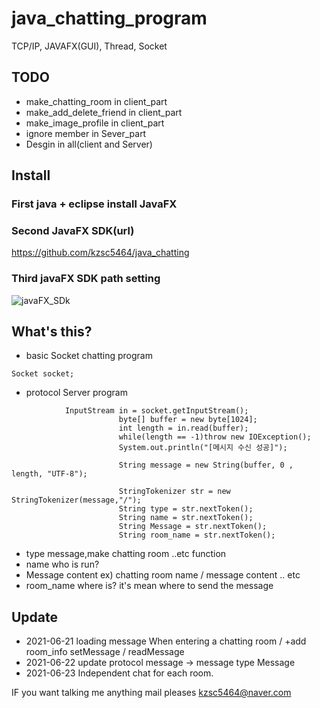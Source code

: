 # java_chatting_program
TCP/IP, JAVAFX(GUI), Thread, Socket  




## TODO 

* make_chatting_room in client_part
* make_add_delete_friend in client_part
* make_image_profile in client_part
* ignore member in Sever_part
* Desgin in all(client and Server)


## Install


### First java + eclipse install JavaFX

### Second JavaFX SDK(url)
https://github.com/kzsc5464/java_chatting

### Third javaFX SDK path setting

![javaFX_SDk](https://user-images.githubusercontent.com/60764506/123064255-12eaa200-d449-11eb-899a-63eddc2234d4.PNG)



## What's this?

* basic Socket chatting program
```
Socket socket;
```
* protocol Server program
```
            InputStream in = socket.getInputStream();
						byte[] buffer = new byte[1024];
						int length = in.read(buffer);
						while(length == -1)throw new IOException();
						System.out.println("[메시지 수신 성공]");
					
						String message = new String(buffer, 0 , length, "UTF-8");
						
						StringTokenizer str = new StringTokenizer(message,"/");
						String type = str.nextToken();
						String name = str.nextToken();
						String Message = str.nextToken();
						String room_name = str.nextToken();
```
* type 
message,make chatting room ..etc function
* name
who is run?
* Message
content ex) chatting room name / message content .. etc
* room_name
where is? it's mean where to send the message


## Update

* 2021-06-21 loading message When entering a chatting room / +add room_info setMessage / readMessage
* 2021-06-22 update protocol message -> message type Message
* 2021-06-23 Independent chat for each room.





IF you want talking me anything mail pleases
kzsc5464@naver.com 





